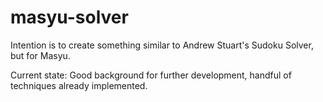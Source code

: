 # masyu-solver
Intention is to create something similar to Andrew Stuart's Sudoku Solver, but for Masyu.

Current state: Good background for further development, handful of techniques already implemented.
